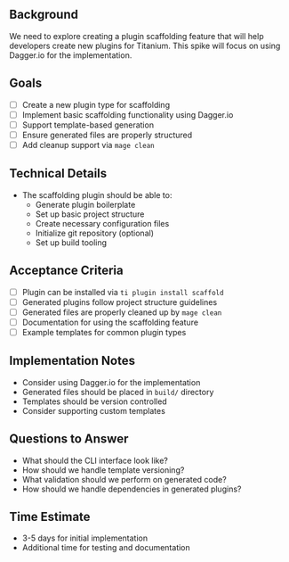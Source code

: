 ## Background
We need to explore creating a plugin scaffolding feature that will help developers create new plugins for Titanium. This spike will focus on using Dagger.io for the implementation.

## Goals
- [ ] Create a new plugin type for scaffolding
- [ ] Implement basic scaffolding functionality using Dagger.io
- [ ] Support template-based generation
- [ ] Ensure generated files are properly structured
- [ ] Add cleanup support via `mage clean`

## Technical Details
- The scaffolding plugin should be able to:
  - Generate plugin boilerplate
  - Set up basic project structure
  - Create necessary configuration files
  - Initialize git repository (optional)
  - Set up build tooling

## Acceptance Criteria
- [ ] Plugin can be installed via `ti plugin install scaffold`
- [ ] Generated plugins follow project structure guidelines
- [ ] Generated files are properly cleaned up by `mage clean`
- [ ] Documentation for using the scaffolding feature
- [ ] Example templates for common plugin types

## Implementation Notes
- Consider using Dagger.io for the implementation
- Generated files should be placed in `build/` directory
- Templates should be version controlled
- Consider supporting custom templates

## Questions to Answer
- What should the CLI interface look like?
- How should we handle template versioning?
- What validation should we perform on generated code?
- How should we handle dependencies in generated plugins?

## Time Estimate
- 3-5 days for initial implementation
- Additional time for testing and documentation